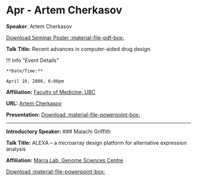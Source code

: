 # Apr - Artem Cherkasov

**Speaker**: Artem Cherkasov

[Download Seminar Poster :material-file-pdf-box:](https://drive.google.com/file/d/14Zlzw9mOzwNC2GfQxcYvxN-kSgB6NtZl/view?usp=sharing)

**Talk Title:** Recent advances in computer-aided drug design

!!! info "Event Details"
    
    
    **Date/Time:**
    
    April 10, 2008, 6:00pm

**Affiliation:** [Faculty of Medicine, UBC](http://www.med.ubc.ca/home.htm)

**URL:** [Artem Cherkasov](http://www.cnbi2.com/people.html)

**Presentation:** [Download :material-file-powerpoint-box:](https://drive.google.com/file/d/1OyTgsnNu4SwktK4Iimk7Rc4YRDDhFjtj/view?usp=sharing)

---

**Introductory Speaker:** ### Malachi Griffith

**Talk Title:** ALEXA – a microarray design platform for alternative expression analysis

**Affiliation:** [Marra Lab, Genome Sciences Centre](http://www.bcgsc.ca/faculty/mmarra/)

[Download :material-file-powerpoint-box:](https://drive.google.com/file/d/19XiMqkmTPK0vLyvRHMjCzTBAmVaI36nY/view?usp=sharing)

